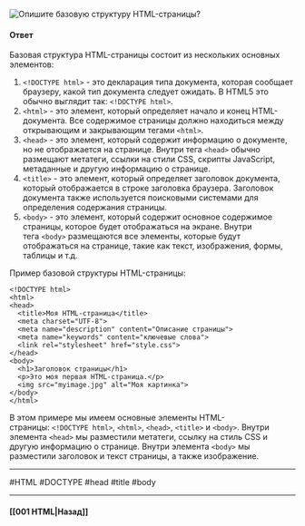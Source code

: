 ![Опишите базовую структуру HTML-страницы?](https://youtu.be/ycYp7CYOnO0?t=103)

#### Ответ

Базовая структура HTML-страницы состоит из нескольких основных элементов:

1. `<!DOCTYPE html>` - это декларация типа документа, которая сообщает браузеру, какой тип документа следует ожидать. В HTML5 это обычно выглядит так: `<!DOCTYPE html>`.
2. `<html>` - это элемент, который определяет начало и конец HTML-документа. Все содержимое страницы должно находиться между открывающим и закрывающим тегами `<html>`.
3. `<head>` - это элемент, который содержит информацию о документе, но не отображается на странице. Внутри тега `<head>` обычно размещают метатеги, ссылки на стили CSS, скрипты JavaScript, метаданные и другую информацию о странице.
4. `<title>` - это элемент, который определяет заголовок документа, который отображается в строке заголовка браузера. Заголовок документа также используется поисковыми системами для определения содержания страницы.
5. `<body>` - это элемент, который содержит основное содержимое страницы, которое будет отображаться на экране. Внутри тега `<body>` размещаются все элементы, которые будут отображаться на странице, такие как текст, изображения, формы, таблицы и т.д.

Пример базовой структуры HTML-страницы:

```
<!DOCTYPE html>
<html>
<head>
  <title>Моя HTML-страница</title>
  <meta charset="UTF-8">
  <meta name="description" content="Описание страницы">
  <meta name="keywords" content="ключевые слова">
  <link rel="stylesheet" href="style.css">
</head>
<body>
  <h1>Заголовок страницы</h1>
  <p>Это моя первая HTML-страница.</p>
  <img src="myimage.jpg" alt="Моя картинка">
</body>
</html>
```

В этом примере мы имеем основные элементы HTML-страницы: `<!DOCTYPE html>`, `<html>`, `<head>`, `<title>` и `<body>`. Внутри элемента `<head>` мы разместили метатеги, ссылку на стиль CSS и другую информацию о странице. Внутри элемента `<body>` мы разместили заголовок и текст страницы, а также изображение.

___
#HTML #DOCTYPE #head #title #body

___

#### [[001 HTML|Назад]]